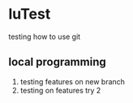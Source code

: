 # luTest
testing how to use git

## local programming
1. testing features on new branch
2. testing on features try 2
